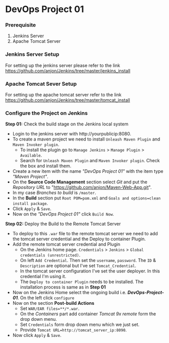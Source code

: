 # DevOps Project 01

### Prerequisite
1. Jenkins Server
2. Apache Tomcat Server

### Jenkins Server Setup
For setting up the jenkins server please refer to the link https://github.com/anjon/Jenkins/tree/master/jenkins_install

### Apache Tomcat Sever Setup
For setting up the apache tomcat server refer to the link https://github.com/anjon/Jenkins/tree/master/tomcat_install

### Configure the Project on Jenkins
**Step 01:** Check the build stage on the Jenkins local system
- Login to the jenkins server with http://yourpublicip:8080.
- To create a maven project we need to install `Unleash Maven Plugin` and `Maven Invoker plugin`.
  - To install the plugin go to `Manage Jenkins` > `Manage Plugin` > `Available`. 
  - Search for `Unleash Maven Plugin` and `Maven Invoker plugin`. Check the box and install them.
- Create a new item with the name *"DevOps Project 01"* with the item type *"Maven Project"*.
- On the **Source Code Management** section select *Git* and put the *Repository URL* to "https://github.com/anjon/Maven-Web-App.git".
- In my case *Branches to build* is `/master`.
- In the **Build** section put `Root POM=pom.xml` and `Goals and options=clean install package`.
- Click `Apply` & `Save`.
- Now on the *"DevOps Project 01"* click `Build Now`.

**Step 02:** Deploy the Build to the Remote Tomcat Server
- To deploy to this `.war` file to the remote tomcat server we need to add the tomcat server credential and the Deploy to container Plugin.
- Add the remote tomcat server credential and Plugin
  - On the Jenkins home page. `Credentials` > `Jenkins` > `Global credentials (unrestricted)`.
  - On left `Add Credential`. Then set the `username`, `password`. The `ID` & `Description` are optional but I've set `Tomcat_Credential`.
  - In the tomcat server configuration I've set the user deployer. In this credential I'm using it.
  - The `Deploy to container Plugin` needs to be installed. The installation process is same as in **Step 01**
- Now on the Jenkins Home select the ongoing build i.e. ***DevOps-Project-01***. On the left click `configure`
- Now on the section **Post-build Actions** 
  - Set `WAR/EAR files=**/*.war`. 
  - On the *Containers* part add container *Tomcat 9x remote* form the drop down menu.
  - Set `Credentials` form drop down menu which we just set.
  - Provide `Tomcat URL=http://tomcat_server_ip:8090`. 
- Now click `Apply` & `Save`. 
